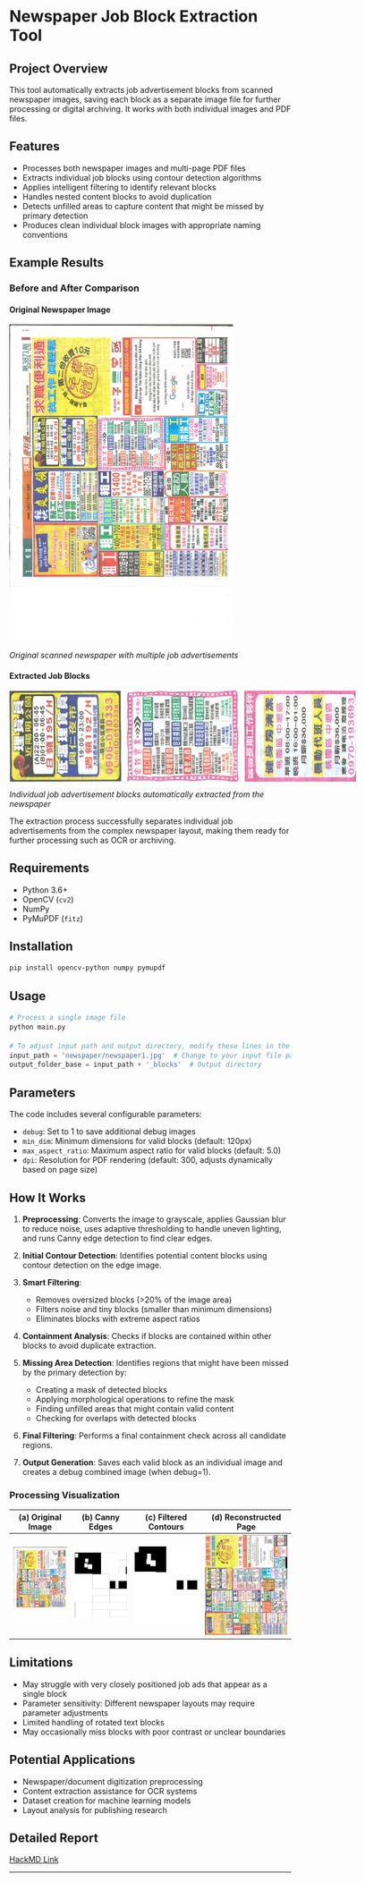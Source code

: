 # Newspaper Job Block Extraction Tool

## Project Overview

This tool automatically extracts job advertisement blocks from scanned newspaper images, saving each block as a separate image file for further processing or digital archiving. It works with both individual images and PDF files.

## Features

- Processes both newspaper images and multi-page PDF files
- Extracts individual job blocks using contour detection algorithms
- Applies intelligent filtering to identify relevant blocks
- Handles nested content blocks to avoid duplication
- Detects unfilled areas to capture content that might be missed by primary detection
- Produces clean individual block images with appropriate naming conventions

## Example Results

### Before and After Comparison

#### Original Newspaper Image
<img src="newspaper/newspaper1.jpg" alt="Original Newspaper" width="400" /><br>

*Original scanned newspaper with multiple job advertisements*

#### Extracted Job Blocks
<div style="display: flex; gap: 10px;">
  <img src="newspaper/newspaper1.jpg_blocks/239_954_927_1513.jpg" alt="Extracted Block 1" width="200" />
  <img src="newspaper/newspaper1.jpg_blocks/929_971_1615_1527.jpg" alt="Extracted Block 2" width="200" />
  <img src="newspaper/newspaper1.jpg_blocks/1618_2084_2284_2360.jpg" alt="Extracted Block 3" width="200" />
</div>

*Individual job advertisement blocks automatically extracted from the newspaper*

The extraction process successfully separates individual job advertisements from the complex newspaper layout, making them ready for further processing such as OCR or archiving.

## Requirements

- Python 3.6+
- OpenCV (`cv2`)
- NumPy
- PyMuPDF (`fitz`)

## Installation

```bash
pip install opencv-python numpy pymupdf
```

## Usage

```python
# Process a single image file
python main.py

# To adjust input path and output directory, modify these lines in the script:
input_path = 'newspaper/newspaper1.jpg'  # Change to your input file path
output_folder_base = input_path + '_blocks'  # Output directory
```

## Parameters

The code includes several configurable parameters:

- `debug`: Set to 1 to save additional debug images
- `min_dim`: Minimum dimensions for valid blocks (default: 120px)
- `max_aspect_ratio`: Maximum aspect ratio for valid blocks (default: 5.0)
- `dpi`: Resolution for PDF rendering (default: 300, adjusts dynamically based on page size)

## How It Works

1. **Preprocessing**: Converts the image to grayscale, applies Gaussian blur to reduce noise, uses adaptive thresholding to handle uneven lighting, and runs Canny edge detection to find clear edges.

2. **Initial Contour Detection**: Identifies potential content blocks using contour detection on the edge image.

3. **Smart Filtering**: 
   - Removes oversized blocks (>20% of the image area)
   - Filters noise and tiny blocks (smaller than minimum dimensions)
   - Eliminates blocks with extreme aspect ratios

4. **Containment Analysis**: Checks if blocks are contained within other blocks to avoid duplicate extraction.

5. **Missing Area Detection**: Identifies regions that might have been missed by the primary detection by:
   - Creating a mask of detected blocks
   - Applying morphological operations to refine the mask
   - Finding unfilled areas that might contain valid content
   - Checking for overlaps with detected blocks

6. **Final Filtering**: Performs a final containment check across all candidate regions.

7. **Output Generation**: Saves each valid block as an individual image and creates a debug combined image (when debug=1).

### Processing Visualization

| (a) Original Image | (b) Canny Edges | (c) Filtered Contours | (d) Reconstructed Page |
|---------------------|-----------------|-----------------------|-------------------------|
| ![Original](newspaper/newspaper1.jpg_blocks/newspaper1_original.jpg) | ![Canny Edges](newspaper/newspaper1.jpg_blocks/newspaper1_mask_unprocessed.jpg) | ![Filtered Contours](newspaper/newspaper1.jpg_blocks/newspaper1_mask_processed.jpg) | ![Reconstructed Page](newspaper/newspaper1.jpg_blocks/newspaper1_final_combined.jpg) |

## Limitations

- May struggle with very closely positioned job ads that appear as a single block
- Parameter sensitivity: Different newspaper layouts may require parameter adjustments
- Limited handling of rotated text blocks
- May occasionally miss blocks with poor contrast or unclear boundaries

## Potential Applications

- Newspaper/document digitization preprocessing
- Content extraction assistance for OCR systems
- Dataset creation for machine learning models
- Layout analysis for publishing research

## Detailed Report
[HackMD Link](https://hackmd.io/@OcvSVmsIRyeNNdWk7tMv2w/Bkd2CxVkeg)

---